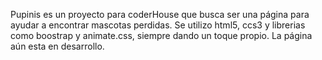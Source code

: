 Pupinis es un proyecto para coderHouse que busca ser una página para ayudar a encontrar mascotas perdidas.
Se utilizo html5, ccs3 y librerias como boostrap y animate.css, siempre dando un toque propio.
La página aún esta en desarrollo.
